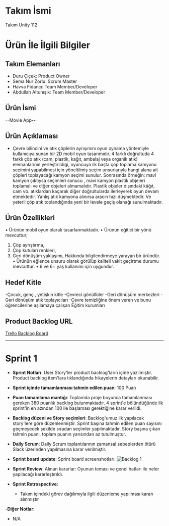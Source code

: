 # **Takım İsmi**

Takım Unity 112

# Ürün İle İlgili Bilgiler

## Takım Elemanları

- Duru Çiçek: Product Owner
- Sema Nur Zorlu: Scrum Master
- Havva Fidancı: Team Member/Developer
- Abdullah Altunışık: Team Member/Developer

## Ürün İsmi

--Movie App--

## Ürün Açıklaması

- Çevre bilincini ve atık çöplerin ayrışımını oyun oynama yöntemiyle kullanıcıya sunan bir 2D mobil oyun tasarımıdır. 4 farklı doğrultuda 4 farklı çöp atık (cam, plastik, kağıt, ambalaj veya organik atık) elemanlarının yerleştirildiği, oyuncuya ilk başta çöp toplama kamyonu seçimini yapabilmesi için yöneltilmiş seçim unsurlarıyla hangi alana ait çöpleri toplayacağı kamyon seçimi sunulur. Sonrasında örneğin: mavi kamyon çıktıysa seçimleri sonucu , mavi kamyon plastik objeleri toplamalı ve diğer objeleri almamalıdır. Plastik objeler dışındaki kâğıt, cam vb. atıklardan kaçarak diğer doğrultularda ilerleyerek oyun devam etmektedir. Yanlış atık kamyona alınırsa aracın hızı düşmektedir. Ve yeterli çöp atık toplandığında yeni bir levele geçiş olanağı sunulmaktadır.

## Ürün Özellikleri

•	Ürünün mobil oyun olarak tasarlanmaktadır.
•	Ürünün eğitici bir yönü mevcuttur;
1.	Çöp ayrıştırma,
2.	Çöp kutuları renkleri,
3.	Geri dönüşüm yaklaşımı,
Hakkında bilgilendirmeye yarayan bir üründür.
•	Ürünün eğlence unsuru olarak görülüp kaliteli vakit geçirtme durumu mevcuttur.
•	6 ve 6+ yaş kullanımı için uygundur.


## Hedef Kitle

-Çocuk, genç , yetişkin kitle
-Çevreci gönüllüler
-Geri dönüşüm merkezleri
-Geri dönüşüm atık toplayıcıları
-Çevre temizliğine önem veren ve bunu öğrencilerine aşılamaya çalışan Eğitim kurumları


## Product Backlog URL

[Trello Backlog Board](https://trello.com/b/PuvPJXji/oua)

---

# Sprint 1

- **Sprint Notları**: User Story'ler product backlog'ların içine yazılmıştır. Product backlog item'lara tıklandığında hikayelerin detayları okunabilir.

- **Sprint içinde tamamlanması tahmin edilen puan**: 100 Puan

- **Puan tamamlama mantığı**: Toplamda proje boyunca tamamlanması gereken 380 puanlık backlog bulunmaktadır. 4 sprint'e bölündüğünde ilk sprint'in en azından 100 ile başlaması gerektiğine karar verildi.

- **Backlog düzeni ve Story seçimleri**: Backlog'umuz ilk yapılacak story'lere göre düzenlenmiştir. Sprint başına tahmin edilen puan sayısını geçmeyecek şekilde sıradan seçimler yapılmaktadır. Story başına çıkan tahmin puanı, toplam puanın yarısından az tutulmuştur. 

- **Daily Scrum**: Daily Scrum toplantılarının zamansal sebeplerden ötürü Slack üzerinden yapılmasına karar verilmiştir.

- **Sprint board update**: Sprint board screenshotları: 
![Backlog 1](https://raw.githubusercontent.com/OyunveUygulamaAkademisi/BootcampScrumTemplate/main/ProjectManagement/Sprint1Documents/backlog1.png)

- **Sprint Review**: 
Alınan kararlar: Oyunun teması ve genel hatları ile neler yapılacağı kararleştırıldı.

- **Sprint Retrospective:**
  - Takım içindeki görev dağılımıyla ilgili düzenleme yapılması kararı alınmıştır

-**Diğer Notlar**:
- N/A

